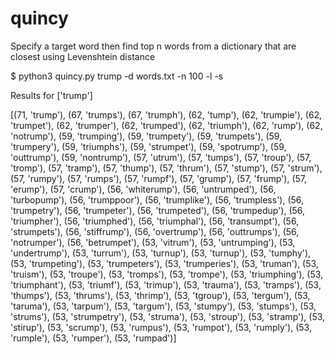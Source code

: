 # quincy
Specify a target word then find top n words from a dictionary that are closest using Levenshtein distance

$ python3 quincy.py trump -d words.txt -n 100 -l -s

Results for ['trump']

[(71, 'trump'), (67, 'trumps'), (67, 'trumph'), (62, 'tump'), (62, 'trumpie'), (62, 'trumpet'), (62, 'trumper'), (62, 'trumped'), (62, 'triumph'), (62, 'rump'), (62, 'notrump'), (59, 'trumping'), (59, 'trumpety'), (59, 'trumpets'), (59, 'trumpery'), (59, 'triumphs'), (59, 'strumpet'), (59, 'spotrump'), (59, 'outtrump'), (59, 'nontrump'), (57, 'utrum'), (57, 'tumps'), (57, 'troup'), (57, 'tromp'), (57, 'tramp'), (57, 'thump'), (57, 'thrum'), (57, 'stump'), (57, 'strum'), (57, 'rumpy'), (57, 'rumps'), (57, 'rumpf'), (57, 'grump'), (57, 'frump'), (57, 'erump'), (57, 'crump'), (56, 'whiterump'), (56, 'untrumped'), (56, 'turbopump'), (56, 'trumppoor'), (56, 'trumplike'), (56, 'trumpless'), (56, 'trumpetry'), (56, 'trumpeter'), (56, 'trumpeted'), (56, 'trumpedup'), (56, 'triumpher'), (56, 'triumphed'), (56, 'triumphal'), (56, 'transumpt'), (56, 'strumpets'), (56, 'stiffrump'), (56, 'overtrump'), (56, 'outtrumps'), (56, 'notrumper'), (56, 'betrumpet'), (53, 'vitrum'), (53, 'untrumping'), (53, 'undertrump'), (53, 'turrum'), (53, 'turnup'), (53, 'turnup'), (53, 'tumphy'), (53, 'trumpeting'), (53, 'trumpeters'), (53, 'trumperies'), (53, 'truman'), (53, 'truism'), (53, 'troupe'), (53, 'tromps'), (53, 'trompe'), (53, 'triumphing'), (53, 'triumphant'), (53, 'triumf'), (53, 'trimup'), (53, 'trauma'), (53, 'tramps'), (53, 'thumps'), (53, 'thrums'), (53, 'thrimp'), (53, 'tgroup'), (53, 'tergum'), (53, 'taruma'), (53, 'tarpum'), (53, 'targum'), (53, 'stumpy'), (53, 'stumps'), (53, 'strums'), (53, 'strumpetry'), (53, 'struma'), (53, 'stroup'), (53, 'stramp'), (53, 'stirup'), (53, 'scrump'), (53, 'rumpus'), (53, 'rumpot'), (53, 'rumply'), (53, 'rumple'), (53, 'rumper'), (53, 'rumpad')]
